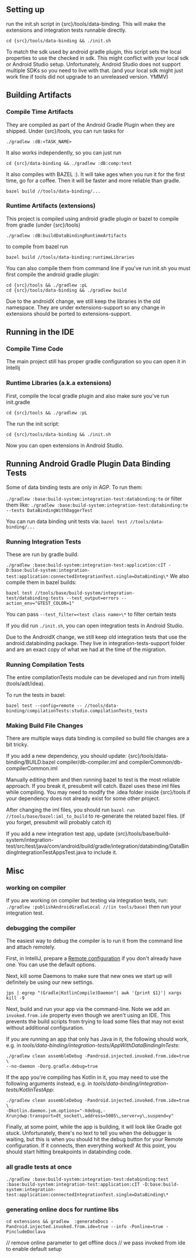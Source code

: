 ## Setting up
run the init.sh script in {src}/tools/data-binding. This will make the extensions and integration
tests runnable directly.

`cd {src}/tools/data-binding && ./init.sh`

To match the sdk used by android gradle plugin, this script sets the local properties to use the
checked in sdk. This might conflict with your local sdk or Android Studio setup. Unfortunately,
Android Studio does not support multiple SDKs so you need to live with that. (and your local sdk
might just work fine if tools did not upgrade to an unreleased
version. YMMV)

## Building Artifacts
### Compile Time Artifacts
They are compiled as part of the Android Gradle Plugin when they are shipped.
Under {src}/tools, you can run tasks for

`./gradlew :dB:<TASK_NAME>`

It also works independently, so you can just run

`cd {src}/data-binding && ./gradlew :dB:comp:test`

It also compiles with BAZEL :). It will take ages when you run it for the first time, go for a
coffee. Then it will be faster and more reliable than gradle.

`bazel build //tools/data-binding/...`

### Runtime Artifacts (extensions)
This project is compiled using android gradle plugin or bazel
to compile from gradle (under {src}/tools)

`./gradlew :dB:buildDataBindingRuntimeArtifacts`

to compile from bazel run

`bazel build //tools/data-binding:runtimeLibraries`

You can also compile them from command line if you've run init.sh
you must first compile the android gradle plugin:

```
cd {src}/tools && ./gradlew :pL
cd {src}/tools/data-binding && ./gradlew build
```

Due to the androidX change, we still keep the libraries in the old namespace.
They are under extensions-support so any change in extensions should be ported to
extensions-support.

## Running in the IDE
### Compile Time Code
The main project still has proper gradle configuration so you can open it in Intellij

### Runtime Libraries (a.k.a extensions)
First, compile the local gradle plugin and also make sure you've run init.gradle

`cd {src}/tools && ./gradlew :pL`

The run the init script:

`cd {src}/tools/data-binding && ./init.sh`

Now you can open extensions in Android Studio.

## Running Android Gradle Plugin Data Binding Tests
Some of data binding tests are only in AGP. To run them:

`./gradlew :base:build-system:integration-test:databinding:te`
or filter them like:
`./gradlew :base:build-system:integration-test:databinding:te --tests DataBindingWithDaggerTest`

You can run data binding unit tests via:
`bazel test //tools/data-binding/...`


### Running Integration Tests
These are run by gradle build.

`./gradlew :base:build-system:integration-test:application:cIT -D:base:build-system:integration-test:application:connectedIntegrationTest.single=DataBinding\*`
We also compile them in bazel builds:

`bazel test //tools/base/build-system/integration-test/databinding:tests --test_output=errors
--action_env="GTEST_COLOR=1"`

You can pass `--test_filter=<test class name>\*` to filter certain tests

If you did run `./init.sh`, you can open integration tests in Android Studio.

Due to the AndroidX change, we still keep old integration tests that use the android.databinding
package.
They live in integration-tests-support folder and are an exact copy of what we had at the time of
the migration.

### Running Compilation Tests
The entire compilationTests module can be developed and run from intellij (tools/adt/idea).

To run the tests in bazel:

`bazel test --config=remote -- //tools/data-binding/compilationTests:studio.compilationTests_tests`

### Making Build File Changes
There are multiple ways data binding is compiled so build file changes are a bit tricky.

If you add a new dependency, you should update:
   {src}/tools/data-binding/BUILD.bazel
   compiler/db-compiler.iml and compilerCommon/db-compilerCommon.iml

Manually editing them and then running bazel to test is the most reliable approach. If you break it,
presubmit will catch. Bazel uses these iml files while compiling. You may need to modify the .idea
folder inside {src}/tools if your dependency does not already exist for some other project.

After changing the iml files, you should run `bazel run //tools/base/bazel:iml_to_build` to
re-generate the related bazel files. (if you forget, presubmit will probably catch it)

If you add a new integration test app, update
{src}/tools/base/build-system/integration-test/src/test/java/com/android/build/gradle/integration/databinding/DataBindingIntegrationTestAppsTest.java to include it.


## Misc

### working on compiler
If you are working on compiler but testing via integration tests, run:
`./gradlew :publishAndroidGradleLocal //(in tools/base)`
then run your integration test.

### debugging the compiler

The easiest way to debug the compiler is to run it from the command line and
attach remotely.

First, in IntelliJ, prepare a [Remote configuration](https://www.jetbrains.com/help/idea/run-debug-configuration-remote-debug.html)
if you don't already have one. You can use the default options.

Next, kill some Daemons to make sure that new ones we start up will definitely
be using our new settings.

`jps | egrep "(Gradle|KotlinCompile)Daemon"| awk '{print $1}'| xargs kill -9`

Next, build and run your app via the command-line. Note we add an `invoked.from.ide`
property even though we aren't using an IDE. This prevents the build scripts from
trying to load some files that may not exist without additional configuration.

If you are running an app that only has Java in it, the following should work,
e.g. in *tools/data-binding/integration-tests/AppWithDataBindingInTests*:

```
./gradlew clean assembleDebug -Pandroid.injected.invoked.from.ide=true \
--no-daemon -Dorg.gradle.debug=true
```

If the app you're compiling has Kotlin in it, you may need to use the following
arguments instead, e.g. in
*tools/data-binding/integration-tests/KotlinTestApp*:

```
./gradlew clean assembleDebug -Pandroid.injected.invoked.from.ide=true \
-Dkotlin.daemon.jvm.options="-Xdebug,-Xrunjdwp:transport=dt_socket\,address=5005\,server=y\,suspend=y"
```

Finally, at some point, while the app is building, it will look like Gradle got
stuck. Unfortunately, there's no text to tell you when the debugger is waiting, but
this is when you should hit the debug button for your Remote configuration. If it
connects, then everything worked! At this point, you should start hitting 
breakpoints in databinding code.  

### all gradle tests at once
```
./gradlew :base:build-system:integration-test:databinding:test :base:build-system:integration-test:application:cIT -D:base:build-system:integration-test:application:connectedIntegrationTest.single=DataBinding\*
```

### generating online docs for runtime libs

`cd extensions && gradlew  :generateDocs -Pandroid.injected.invoked.from.ide=true --info -Ponline=true -PincludeDoclava`

// remove online parameter to get offline docs
// we pass invoked from ide to enable default setup
